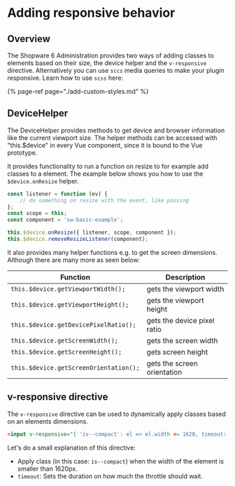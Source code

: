 # Adding responsive behavior

## Overview
The Shopware 6 Administration provides two ways of adding classes to elements based on their size, the device helper and the `v-responsive` directive.
Alternatively you can use `sccs` media queries to make your plugin responsive.
Learn how to use `scss` here:

{% page-ref page="./add-custom-styles.md" %}

## DeviceHelper

The DeviceHelper provides methods to get device and browser information like the current viewport size.
The helper methods can be accessed with "this.$device" in every Vue component,
since it is bound to the Vue prototype.

It provides functionality to run a function on resize to for example add classes to a element.
The example below shows you how to use the `$device.onResize` helper.

```javascript
const listener = function (ev) {
    // do something on resize with the event, like passing  
};
const scope = this;
const component = 'sw-basic-example';

this.$device.onResize({ listener, scope, component });
this.$device.removeResizeListener(component);
```
It also provides many helper functions e.g. to get the screen dimensions.
Although there are many more as seen below:

| Function                               | Description                 |
|----------------------------------------|-----------------------------|
| `this.$device.getViewportWidth();`     | gets the viewport width     |
| `this.$device.getViewportHeight();`    | gets the viewport height    |
| `this.$device.getDevicePixelRatio();`  | gets the device pixel ratio |
| `this.$device.getScreenWidth();`       | gets the screen width       |
| `this.$device.getScreenHeight();`      | gets screen height          |
| `this.$device.getScreenOrientation();` | gets the screen orientation |


## v-responsive directive

The `v-responsive` directive can be used to dynamically apply classes based on an elements dimensions.

```html
<input v-responsive="{ 'is--compact': el => el.width <= 1620, timeout: 200 }">
```

Let's do a small explanation of this directive:
- Apply class (in this case: `is--compact`) when the width of the element is smaller than 1620px.
- `timeout`: Sets the duration on how much the throttle should wait.

